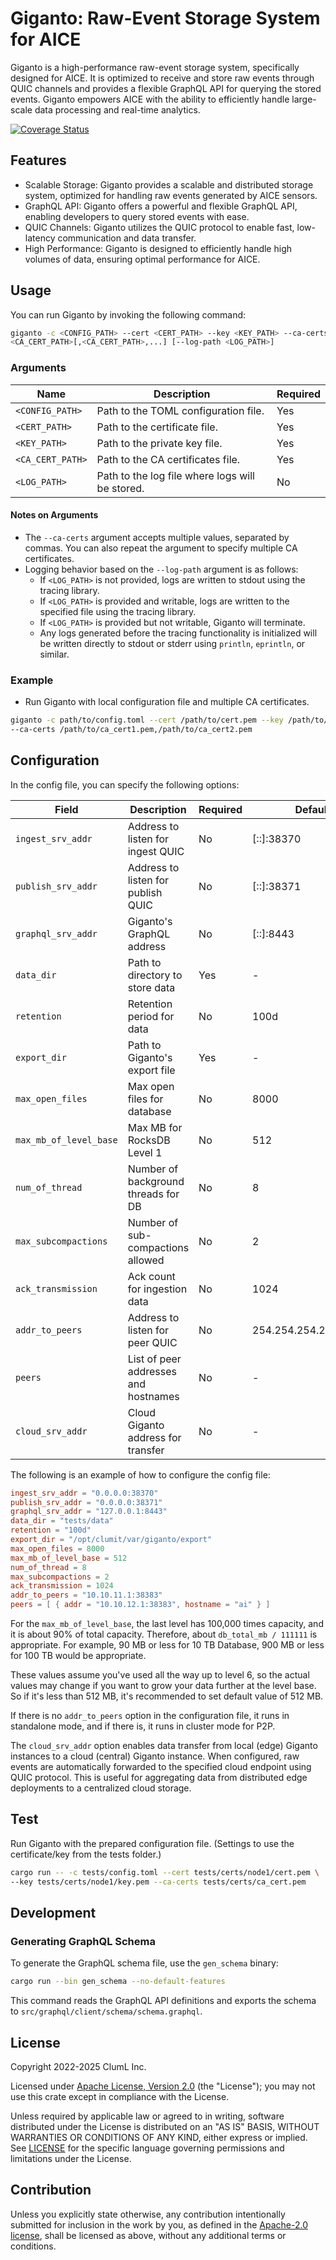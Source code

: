 # Giganto: Raw-Event Storage System for AICE

Giganto is a high-performance raw-event storage system, specifically designed
for AICE. It is optimized to receive and store raw events through QUIC channels
and provides a flexible GraphQL API for querying the stored events. Giganto
empowers AICE with the ability to efficiently handle large-scale data processing
and real-time analytics.

[![Coverage Status](https://codecov.io/gh/aicers/giganto/branch/main/graph/badge.svg)](https://codecov.io/gh/aicers/giganto)

## Features

- Scalable Storage: Giganto provides a scalable and distributed storage system,
  optimized for handling raw events generated by AICE sensors.
- GraphQL API: Giganto offers a powerful and flexible GraphQL API, enabling
  developers to query stored events with ease.
- QUIC Channels: Giganto utilizes the QUIC protocol to enable fast, low-latency
  communication and data transfer.
- High Performance: Giganto is designed to efficiently handle high volumes of
  data, ensuring optimal performance for AICE.

## Usage

You can run Giganto by invoking the following command:

```sh
giganto -c <CONFIG_PATH> --cert <CERT_PATH> --key <KEY_PATH> --ca-certs \
<CA_CERT_PATH>[,<CA_CERT_PATH>,...] [--log-path <LOG_PATH>]
```

### Arguments

| Name             | Description                                     | Required |
| ---------------- | ----------------------------------------------- | -------- |
| `<CONFIG_PATH>`  | Path to the TOML configuration file.            | Yes      |
| `<CERT_PATH>`    | Path to the certificate file.                   | Yes      |
| `<KEY_PATH>`     | Path to the private key file.                   | Yes      |
| `<CA_CERT_PATH>` | Path to the CA certificates file.               | Yes      |
| `<LOG_PATH>`     | Path to the log file where logs will be stored. | No       |

#### Notes on Arguments

- The `--ca-certs` argument accepts multiple values, separated by commas. You
  can also repeat the argument to specify multiple CA certificates.
- Logging behavior based on the `--log-path` argument is as follows:
  - If `<LOG_PATH>` is not provided, logs are written to stdout using the
    tracing library.
  - If `<LOG_PATH>` is provided and writable, logs are written to the specified
    file using the tracing library.
  - If `<LOG_PATH>` is provided but not writable, Giganto will terminate.
  - Any logs generated before the tracing functionality is initialized will be
    written directly to stdout or stderr using `println`, `eprintln`, or similar.

### Example

- Run Giganto with local configuration file and multiple CA certificates.

```sh
giganto -c path/to/config.toml --cert /path/to/cert.pem --key /path/to/key.pem \
--ca-certs /path/to/ca_cert1.pem,/path/to/ca_cert2.pem
```

## Configuration

In the config file, you can specify the following options:

<!-- markdownlint-disable MD013 -->

| Field                  | Description                          | Required | Default               |
| ---------------------- | ------------------------------------ | -------- | --------------------- |
| `ingest_srv_addr`      | Address to listen for ingest QUIC    | No       | [::]:38370            |
| `publish_srv_addr`     | Address to listen for publish QUIC   | No       | [::]:38371            |
| `graphql_srv_addr`     | Giganto's GraphQL address            | No       | [::]:8443             |
| `data_dir`             | Path to directory to store data      | Yes      | -                     |
| `retention`            | Retention period for data            | No       | 100d                  |
| `export_dir`           | Path to Giganto's export file        | Yes      | -                     |
| `max_open_files`       | Max open files for database          | No       | 8000                  |
| `max_mb_of_level_base` | Max MB for RocksDB Level 1           | No       | 512                   |
| `num_of_thread`        | Number of background threads for DB  | No       | 8                     |
| `max_subcompactions`   | Number of sub-compactions allowed    | No       | 2                     |
| `ack_transmission`     | Ack count for ingestion data         | No       | 1024                  |
| `addr_to_peers`        | Address to listen for peer QUIC      | No       | 254.254.254.254:38383 |
| `peers`                | List of peer addresses and hostnames | No       | -                     |
| `cloud_srv_addr`       | Cloud Giganto address for transfer   | No       | -                     |

<!-- markdownlint-enable MD013 -->

The following is an example of how to configure the config file:

```toml
ingest_srv_addr = "0.0.0.0:38370"
publish_srv_addr = "0.0.0.0:38371"
graphql_srv_addr = "127.0.0.1:8443"
data_dir = "tests/data"
retention = "100d"
export_dir = "/opt/clumit/var/giganto/export"
max_open_files = 8000
max_mb_of_level_base = 512
num_of_thread = 8
max_subcompactions = 2
ack_transmission = 1024
addr_to_peers = "10.10.11.1:38383"
peers = [ { addr = "10.10.12.1:38383", hostname = "ai" } ]
```

For the `max_mb_of_level_base`, the last level has 100,000 times capacity, and
it is about 90% of total capacity. Therefore, about `db_total_mb / 111111` is
appropriate. For example, 90 MB or less for 10 TB Database, 900 MB or less for
100 TB would be appropriate.

These values assume you've used all the way up to level 6, so the actual values
may change if you want to grow your data further at the level base. So if it's
less than 512 MB, it's recommended to set default value of 512 MB.

If there is no `addr_to_peers` option in the configuration file, it runs in
standalone mode, and if there is, it runs in cluster mode for P2P.

The `cloud_srv_addr` option enables data transfer from local (edge) Giganto
instances to a cloud (central) Giganto instance. When configured, raw events
are automatically forwarded to the specified cloud endpoint using QUIC protocol.
This is useful for aggregating data from distributed edge deployments to a
centralized cloud storage.

## Test

Run Giganto with the prepared configuration file. (Settings to use the
certificate/key from the tests folder.)

```sh
cargo run -- -c tests/config.toml --cert tests/certs/node1/cert.pem \
--key tests/certs/node1/key.pem --ca-certs tests/certs/ca_cert.pem
```

## Development

### Generating GraphQL Schema

To generate the GraphQL schema file, use the `gen_schema` binary:

```sh
cargo run --bin gen_schema --no-default-features
```

This command reads the GraphQL API definitions and exports the schema to
`src/graphql/client/schema/schema.graphql`.

## License

Copyright 2022-2025 ClumL Inc.

Licensed under [Apache License, Version 2.0][apache-license] (the "License");
you may not use this crate except in compliance with the License.

Unless required by applicable law or agreed to in writing, software distributed
under the License is distributed on an "AS IS" BASIS, WITHOUT WARRANTIES OR
CONDITIONS OF ANY KIND, either express or implied. See [LICENSE](LICENSE) for
the specific language governing permissions and limitations under the License.

## Contribution

Unless you explicitly state otherwise, any contribution intentionally submitted
for inclusion in the work by you, as defined in the [Apache-2.0 license][apache-license],
shall be licensed as above, without any additional terms or conditions.

[apache-license]: http://www.apache.org/licenses/LICENSE-2.0
